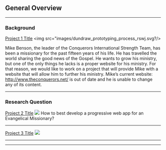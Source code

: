 ## General Overview

---

### Background

[Project 1 Title](/sample_page)
<img src="images/dundraw_prototyping_process_rswj.svg?/>

Mike Benson, the leader of the Conquerors International Strength Team, has been a missionary for the past fifteen years of his life. He has travelled the world sharing the good news of the Gospel. 
He wants to grow his ministry, but one of the only things he lacks is a proper website for his ministry. 
For that reason, we would like to work on a project that will provide Mike with a website that will allow him to further his ministry. Mike’s current website: http://www.theconquerors.net/ is out of date and he is unable to change any of its content.

---

### Research Question
[Project 2 Title](/pdf/sample_presentation.pdf)
<img src="images/dummy_thumbnail.jpg?raw=true"/>
How to best develop a progressive web app for an Evangelical Missionary?

---
[Project 3 Title](http://example.com/)
<img src="images/dummy_thumbnail.jpg?raw=true"/>

---



---

